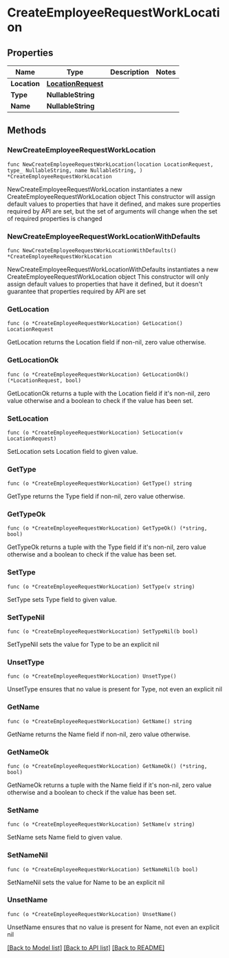 # CreateEmployeeRequestWorkLocation

## Properties

Name | Type | Description | Notes
------------ | ------------- | ------------- | -------------
**Location** | [**LocationRequest**](LocationRequest.md) |  | 
**Type** | **NullableString** |  | 
**Name** | **NullableString** |  | 

## Methods

### NewCreateEmployeeRequestWorkLocation

`func NewCreateEmployeeRequestWorkLocation(location LocationRequest, type_ NullableString, name NullableString, ) *CreateEmployeeRequestWorkLocation`

NewCreateEmployeeRequestWorkLocation instantiates a new CreateEmployeeRequestWorkLocation object
This constructor will assign default values to properties that have it defined,
and makes sure properties required by API are set, but the set of arguments
will change when the set of required properties is changed

### NewCreateEmployeeRequestWorkLocationWithDefaults

`func NewCreateEmployeeRequestWorkLocationWithDefaults() *CreateEmployeeRequestWorkLocation`

NewCreateEmployeeRequestWorkLocationWithDefaults instantiates a new CreateEmployeeRequestWorkLocation object
This constructor will only assign default values to properties that have it defined,
but it doesn't guarantee that properties required by API are set

### GetLocation

`func (o *CreateEmployeeRequestWorkLocation) GetLocation() LocationRequest`

GetLocation returns the Location field if non-nil, zero value otherwise.

### GetLocationOk

`func (o *CreateEmployeeRequestWorkLocation) GetLocationOk() (*LocationRequest, bool)`

GetLocationOk returns a tuple with the Location field if it's non-nil, zero value otherwise
and a boolean to check if the value has been set.

### SetLocation

`func (o *CreateEmployeeRequestWorkLocation) SetLocation(v LocationRequest)`

SetLocation sets Location field to given value.


### GetType

`func (o *CreateEmployeeRequestWorkLocation) GetType() string`

GetType returns the Type field if non-nil, zero value otherwise.

### GetTypeOk

`func (o *CreateEmployeeRequestWorkLocation) GetTypeOk() (*string, bool)`

GetTypeOk returns a tuple with the Type field if it's non-nil, zero value otherwise
and a boolean to check if the value has been set.

### SetType

`func (o *CreateEmployeeRequestWorkLocation) SetType(v string)`

SetType sets Type field to given value.


### SetTypeNil

`func (o *CreateEmployeeRequestWorkLocation) SetTypeNil(b bool)`

 SetTypeNil sets the value for Type to be an explicit nil

### UnsetType
`func (o *CreateEmployeeRequestWorkLocation) UnsetType()`

UnsetType ensures that no value is present for Type, not even an explicit nil
### GetName

`func (o *CreateEmployeeRequestWorkLocation) GetName() string`

GetName returns the Name field if non-nil, zero value otherwise.

### GetNameOk

`func (o *CreateEmployeeRequestWorkLocation) GetNameOk() (*string, bool)`

GetNameOk returns a tuple with the Name field if it's non-nil, zero value otherwise
and a boolean to check if the value has been set.

### SetName

`func (o *CreateEmployeeRequestWorkLocation) SetName(v string)`

SetName sets Name field to given value.


### SetNameNil

`func (o *CreateEmployeeRequestWorkLocation) SetNameNil(b bool)`

 SetNameNil sets the value for Name to be an explicit nil

### UnsetName
`func (o *CreateEmployeeRequestWorkLocation) UnsetName()`

UnsetName ensures that no value is present for Name, not even an explicit nil

[[Back to Model list]](../README.md#documentation-for-models) [[Back to API list]](../README.md#documentation-for-api-endpoints) [[Back to README]](../README.md)


